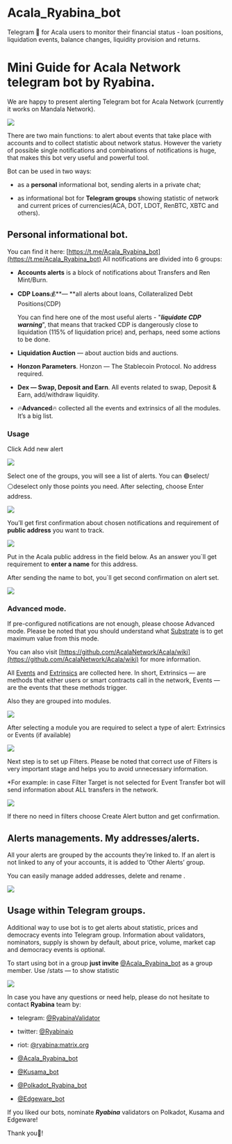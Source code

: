 # Acala_Ryabina_bot
Telegram 🤖️ for Acala users to monitor their financial status - loan positions, liquidation events, balance changes, liquidity provision and returns.

# Mini Guide for Acala Network telegram bot by Ryabina.

We are happy to present alerting Telegram bot for Acala Network (currently it works on Mandala Network).

![](https://cdn-images-1.medium.com/max/2000/1*Vdig2Mofyj4q8nAS97OqPg.png)

There are two main functions: to alert about events that take place with accounts and to collect statistic about network status. However the variety of possible single notifications and combinations of notifications is huge, that makes this bot very useful and powerful tool.

Bot can be used in two ways:

* as a **personal** informational bot, sending alerts in a private chat;

* as informational bot for **Telegram groups** showing statistic of network and current prices of currencies(ACA, DOT, LDOT, RenBTC, XBTC and others).

## **Personal informational bot.**

You can find it here: [https://t.me/Acala_Ryabina_bot](https://t.me/Acala_Ryabina_bot)
All notifications are divided into 6 groups:

* **Accounts alerts** is a block of notifications about Transfers and Ren Mint/Burn.

* **CDP Loans**💰**— **all alerts about loans, Collateralized Debt Positions(CDP)

    You can find here one of the most useful alerts - "***liquidate CDP warning***", that means that tracked CDP is dangerously close to liquidation (115% of liquidation price) and, perhaps, need some actions to be done.

* **Liquidation Auction** — about auction bids and auctions.

* **Honzon Parameters**. Honzon — The Stablecoin Protocol. No address required.

* **Dex — Swap, Deposit and Earn**. All events related to swap, Deposit & Earn, add/withdraw liquidity.

* 🔥**Advanced**🔥 collected all the events and extrinsics of all the modules. It’s a big list.

### Usage

Click Add new alert

![](https://cdn-images-1.medium.com/max/4440/1*DQge566sOSyovWIoRwYJHQ.png)

Select one of the groups, you will see a list of alerts. 
You can 🟢select/⚪deselect only those points you need. After selecting, choose Enter address.

![](https://cdn-images-1.medium.com/max/2000/1*bWUyn4Z6j_kXzYWQyUXPew.png)

You’ll get first confirmation about chosen notifications and requirement of **public address** you want to track.

![](https://cdn-images-1.medium.com/max/2604/1*ifFsFhWRI0l7CRDyIYXM1w.png)

Put in the Acala public address in the field below. As an answer you`ll get requirement to **enter a name** for this address.

After sending the name to bot, you`ll get second confirmation on alert set.

![](https://cdn-images-1.medium.com/max/2000/1*eWnt4Ee8Sb6XEIxLVsWETQ.png)

### **Advanced mode.**

If pre-configured notifications are not enough, please choose Advanced mode. Please be noted that you should understand what [Substrate](https://www.substrate.io/) is to get maximum value from this mode.

You can also visit [https://github.com/AcalaNetwork/Acala/wiki](https://github.com/AcalaNetwork/Acala/wiki) for more information.

All [Events](https://substrate.dev/docs/en/knowledgebase/runtime/events) and [Extrinsics](https://substrate.dev/docs/en/knowledgebase/learn-substrate/extrinsics) are collected here. In short, Extrinsics — are methods that either users or smart contracts call in the network, Events — are the events that these methods trigger.

Also they are grouped into modules.

![](https://cdn-images-1.medium.com/max/2000/1*QTh5c2BhdB3CbDbRDtj2Hw.png)

After selecting a module you are required to select a type of alert: Extrinsics or Events (if available)

![](https://cdn-images-1.medium.com/max/2000/1*embEr6EyOC2tqCKnU5j-nQ.png)

Next step is to set up Filters. Please be noted that correct use of Filters is very important stage and helps you to avoid unnecessary information.

*For example: in case Filter Target is not selected for Event Transfer bot will send information about ALL transfers in the network.

![](https://cdn-images-1.medium.com/max/2140/1*qrEgWap23G6M8Kmo5Fmmgw.png)

If there no need in filters choose Create Alert button and get confirmation.

## Alerts managements. My addresses/alerts.

All your alerts are grouped by the accounts they’re linked to. If an alert is not linked to any of your accounts, it is added to ‘Other Alerts’ group.

You can easily manage added addresses, delete and rename .

![](https://cdn-images-1.medium.com/max/2000/1*0kBWt6on1iTKUBvz8EXkqQ.png)

## **Usage within Telegram groups.**

Additional way to use bot is to get alerts about statistic, prices and democracy events into Telegram group. Information about validators, nominators, supply is shown by default, about price, volume, market cap and democracy events is optional.

To start using bot in a group **just invite** [@Acala_Ryabina_bot](https://t.me/Acala_Ryabina_bot) as a group member.
Use /stats — to show statistic

![](https://cdn-images-1.medium.com/max/2000/1*crHmxEcoxGkLX3fWSZHFEQ.png)

In case you have any questions or need help, please do not hesitate to contact **Ryabina** team by:

* telegram: [@RyabinaValidator](https://t.me/RyabinaValidator)

* twitter: [@Ryabinaio](https://twitter.com/Ryabinaio)

* riot: [@ryabina:matrix.org](https://riot.im/app/#/user/@ryabina:matrix.org)

* [@Acala_Ryabina_bot](https://t.me/Acala_Ryabina_bot)

* [@Kusama_bot](https://t.me/Kusama_bot)

* [@Polkadot_Ryabina_bot](https://t.me/Polkadot_Ryabina_bot)

* [@Edgeware_bot](https://t.me/Edgeware_bot)

If you liked our bots, nominate ***Ryabina*** validators on Polkadot, Kusama and Edgeware!

Thank you🤗!
